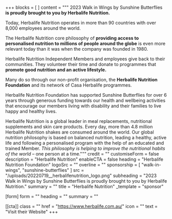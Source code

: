 +++
blocks = [ ]
content = """
2023 Walk in Wings by Sunshine Butterflies **is proudly brought to you by Herbalife Nutrition.**

Today, Herbalife Nutrition operates in more than 90 countries with over 8,000 employees around the world.

The Herbalife Nutrition core philosophy of **providing access to personalised nutrition to millions of people around the globe** is even more relevant today than it was when the company was founded in 1980.

Herbalife Nutrition Independent Members and employees give back to their communities. They volunteer their time and donate to programmes that **promote good nutrition and an active lifestyle.**

Many do so through our non-profit organisation, the **Herbalife Nutrition Foundation** and its network of Casa Herbalife programmes.

Herbalife Nutrition Foundation has supported Sunshine Butterflies for over 6 years through generous funding towards our health and wellbeing activities that encourage our members living with disability and their families to live happy and healthy lives.

Herbalife Nutrition is a global leader in meal replacements, nutritional supplements and skin care products. Every day, more than 4.8 million Herbalife Nutrition shakes are consumed around the world. Our global nutrition philosophy is based on balanced nutrition, leading a healthy, active life and following a personalised program with the help of an educated and trained Member. _This philosophy is helping to improve the nutritional habits of the world_ – one person at a time."""
credit = ""
customiseForm = false
description = "Herbalife Nutrition"
enableCTA = false
heading = "Herbalife Nutrition Foundation"
logoSrc = ""
overline = ""
sponsorship = [ "walk-in-wings", "sunshine-butterflies" ]
src = "/uploads/20220719__herbalifenutrition_logo.png"
subheading = "2023 Walk in Wings by Sunshine Butterflies is proudly brought to you by Herbalife Nutrition."
summary = ""
title = "Herbalife Nutrition"
_template = "sponsor"

[form]
form = ""
heading = ""
summary = ""

[[cta]]
class = ""
href = "https://www.herbalife.com.au/"
icon = ""
text = "Visit their Website"
+++

